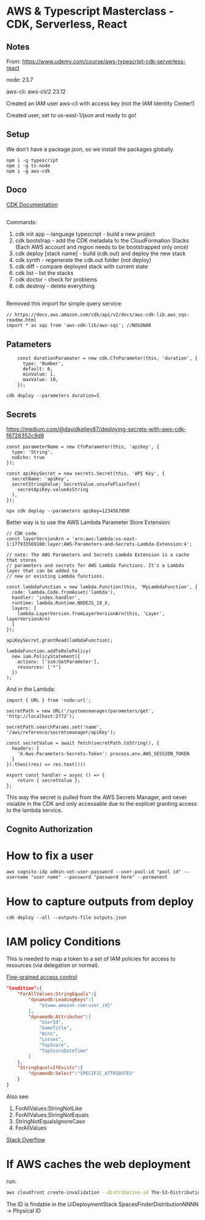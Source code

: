 # AWS & Typescript Masterclass - CDK, Serverless, React

## Notes

From: https://www.udemy.com/course/aws-typescript-cdk-serverless-react

node: 23.7

aws-cli: aws-cli/2.23.12

Created an IAM user aws-cli with access key (not the IAM Identity Center!)

Created user, set to us-east-1/json and ready to go!

## Setup

We don't have a package.json, so we install the packages globally.

```
npm i -g typescript
npm i -g ts-node
npm i -g aws-cdk
```

## Doco

[CDK Documentation](https://docs.aws.amazon.com/cdk/api/v2/docs/aws-construct-library.html)

##

Commands:
1. cdk init app --language typescript - build a new project
1. cdk bootstrap - add the CDK metadata to the CloudFormation Stacks (Each AWS account and region needs to be bootstrapped only once)
1. cdk deploy [stack name] - build (cdk.out) and deploy the new stack
1. cdk synth - regenerate the cdk.out folder (not deploy)
1. cdk diff - compare deployed stack with current state
1. cdk list - list the stacks
1. cdk doctor - check for problems
1. cdk destroy - delete everything

##

Removed this import for simple query service:
```
// https://docs.aws.amazon.com/cdk/api/v2/docs/aws-cdk-lib.aws_sqs-readme.html
import * as sqs from 'aws-cdk-lib/aws-sqs'; //NOSONAR
```

## Patameters

```
    const durationParamater = new cdk.CfnParameter(this, 'duration', {
      type: 'Number',
      default: 6,
      minValue: 1,
      maxValue: 10,
    });
```
```
cdk deploy --parameters duration=5
```

## Secrets

https://medium.com/@davidkelley87/deploying-secrets-with-aws-cdk-f6728352c9d9

```
const parameterName = new CfnParameter(this, 'apiKey', {
  type: 'String',
  noEcho: true
});

const apiKeySecret = new secrets.Secret(this, 'API Key', {
  secretName: 'apiKey',
  secretStringValue: SecretValue.unsafePlainText(
    secretApiKey.valueAsString
  ),
});

npx cdk deploy --parameters apiKey=1234567890
```

Better way is to use the AWS Lambda Parameter Store Extension:

```
// CDK code
const layerVersionArn = 'arn:aws:lambda:us-east-1:177933569100:layer:AWS-Parameters-and-Secrets-Lambda-Extension:4';

// note: The AWS Parameters and Secrets Lambda Extension is a cache that stores
// parameters and secrets for AWS Lambda functions. It's a Lambda layer that can be added to
// new or existing Lambda functions.

const lambdaFunction = new lambda.Function(this, 'MyLambdaFunction', {
  code: lambda.Code.fromAsset('lambda'),
  handler: 'index.handler',
  runtime: lambda.Runtime.NODEJS_18_X,
  layers: [
    lambda.LayerVersion.fromLayerVersionArn(this, 'Layer', layerVersionArn)
  ]
});

apiKeySecret.grantRead(lambdaFunction);

lambdaFunction.addToRolePolicy(
  new iam.PolicyStatement({
    actions: ['ssm:GetParameter'],
    resources: ['*']
  })
);
```

And in the Lambda:
```
import { URL } from 'node:url';

secretPath = new URL('/systemsmanager/parameters/get', 'http://localhost:2772');

secretPath.searchParams.set('name', '/aws/reference/secretsmanager/apiKey');

const secretValue = await fetch(secretPath.toString(), {
  headers: {
    'X-Aws-Parameters-Secrets-Token': process.env.AWS_SESSION_TOKEN
  }
}).then((res) => res.text()))

export const handler = async () => {
    return { secretValue };
};
```

This way the secret is pulled from the AWS Secrets Manager, and never
visiable in the CDK and only accessable due to the explicet granting access to the lambda service.

## Cognito Authorization

# How to fix a user
```
aws cognito-idp admin-set-user-password --user-pool-id "pool id" --username "user name" --password "password here" --permanent
```

# How to capture outputs from deploy
```
cdk deploy --all --outputs-file outputs.json
```

# IAM policy Conditions

This is needed to map a token to a set of IAM policies for access to resources (via delegation or normal).

[Fine-grained access control](https://docs.aws.amazon.com/amazondynamodb/latest/developerguide/specifying-conditions.html)

```json
"Condition":{
    "ForAllValues:StringEquals":{
        "dynamodb:LeadingKeys":[
            "${www.amazon.com:user_id}"
        ],
        "dynamodb:Attributes":[
            "UserId",
            "GameTitle",
            "Wins",
            "Losses",
            "TopScore",
            "TopScoreDateTime"
        ]
    },
    "StringEqualsIfExists":{
        "dynamodb:Select":"SPECIFIC_ATTRIBUTES"
    }
}
```

Also see:
1. ForAllValues:StringNotLike
1. ForAllValues:StringNotEquals
1. StringNotEqualsIgnoreCase
1. ForAllValues

[Stack Overflow](https://stackoverflow.com/questions/46062084/how-to-provide-multiple-stringnotequals-conditions-in-aws-policy)

# If AWS caches the web deployment

run:
```bash
aws cloudfront create-invalidation --distribution-id The-S3-Distribution-ID --paths "/*"
```

The ID is findable in the UiDeploymentStack SpacesFinderDistributionNNNN -> Physical ID
